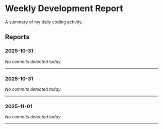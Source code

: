 # Weekly Development Report

A summary of my daily coding activity.

## Reports

### 2025-10-31

_No commits detected today._

---
### 2025-10-31

_No commits detected today._

---

### 2025-11-01

_No commits detected today._

---

